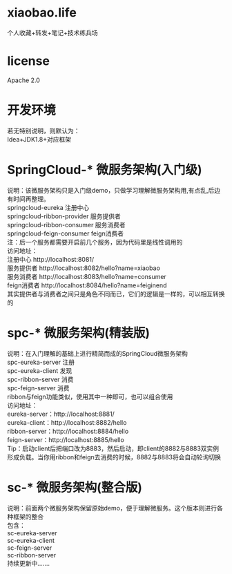 # xiaobao.life
个人收藏+转发+笔记+技术练兵场
# license
Apache 2.0
# 开发环境
若无特别说明，则默认为：  
Idea+JDK1.8+对应框架
# SpringCloud-* 微服务架构(入门级)
说明：该微服务架构只是入门级demo，只做学习理解微服务架构用,有点乱,后边有时间再整理。  
springcloud-eureka 注册中心  
springcloud-ribbon-provider 服务提供者  
springcloud-ribbon-consumer 服务消费者  
springcloud-feign-consumer feign消费者  
注：后一个服务都需要开启前几个服务，因为代码里是线性调用的  
访问地址：  
注册中心 http://localhost:8081/  
服务提供者 http://localhost:8082/hello?name=xiaobao  
服务消费者 http://localhost:8083/hello?name=consumer  
feign消费者 http://localhost:8084/hello?name=feiginend  
其实提供者与消费者之间只是角色不同而已，它们的逻辑是一样的，可以相互转换的  
# spc-* 微服务架构(精装版)
说明：在入门理解的基础上进行精简而成的SpringCloud微服务架构  
spc-eureka-server  注册  
spc-eureka-client  发现  
spc-ribbon-server  消费  
spc-feign-server   消费  
ribbon与feign功能类似，使用其中一种即可，也可以组合使用  
访问地址：  
eureka-server：http://localhost:8881/  
eureka-client：http://localhost:8882/hello  
ribbon-server：http://localhost:8884/hello  
feign-server：http://localhost:8885/hello  
Tip：启动client后把端口改为8883，然后启动，即client的8882与8883双实例形成负载。当你用ribbon和feign去消费的时候，8882与8883将会自动轮询切换
# sc-* 微服务架构(整合版)
说明：前面两个微服务架构保留原始demo，便于理解微服务。这个版本则进行各种框架的整合  
包含：  
sc-eureka-server  
sc-eureka-client  
sc-feign-server  
sc-ribbon-server  
持续更新中.......